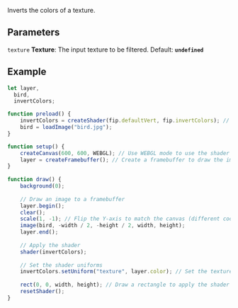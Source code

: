 Inverts the colors of a texture.

## Parameters
`texture` **Texture**: The input texture to be filtered. Default: **`undefined`**

## Example
```javascript hl_lines="29"
let layer,
  bird,
  invertColors;

function preload() {
    invertColors = createShader(fip.defaultVert, fip.invertColors); // Load the shader
    bird = loadImage("bird.jpg");
}

function setup() {
    createCanvas(600, 600, WEBGL); // Use WEBGL mode to use the shader
    layer = createFramebuffer(); // Create a framebuffer to draw the image onto
}
  
function draw() {
    background(0);
    
    // Draw an image to a framebuffer 
    layer.begin();
    clear();
    scale(1, -1); // Flip the Y-axis to match the canvas (different coordinate system in framebuffer)
    image(bird, -width / 2, -height / 2, width, height);
    layer.end();
    
    // Apply the shader
    shader(invertColors);
    
    // Set the shader uniforms
    invertColors.setUniform("texture", layer.color); // Set the texture to apply the shader to
    
    rect(0, 0, width, height); // Draw a rectangle to apply the shader to
    resetShader(); 
}
```